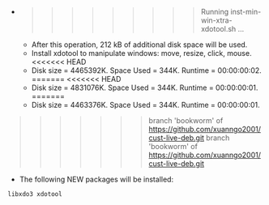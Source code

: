 * >>>>>>>>> Running inst-min-win-xtra-xdotool.sh ...
  * After this operation, 212 kB of additional disk space will be used.
  * Install xdotool to manipulate windows: move, resize, click, mouse.
<<<<<<< HEAD
  * Disk size = 4465392K. Space Used = 344K. Runtime = 00:00:00:02.
=======
<<<<<<< HEAD
  * Disk size = 4831076K. Space Used = 344K. Runtime = 00:00:00:01.
=======
  * Disk size = 4463376K. Space Used = 344K. Runtime = 00:00:00:01.
>>>>>>> branch 'bookworm' of https://github.com/xuanngo2001/cust-live-deb.git
>>>>>>> branch 'bookworm' of https://github.com/xuanngo2001/cust-live-deb.git
  * The following NEW packages will be installed:
  ```bash
libxdo3 xdotool
  ```
